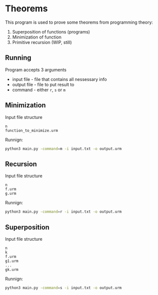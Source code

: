 # Theorems

This program is used to prove some theorems from programming theory:
1. Superposition of functions (programs)
1. Minimization of function
1. Primitive recursion (WIP, still)

## Running
Program accepts 3 arguments
* input file - file that contains all nessessary info
* output file - file to put result to 
* command - either `r`, `s` or `m`

##  Minimization
Input file structure
```
n
function_to_minimize.urm
```

Runnign:
```bash
python3 main.py -command=m -i input.txt -o output.urm
```

##  Recursion
Input file structure
```
n
f.urm
g.urm
```

Runnign:
```bash
python3 main.py -command=r -i input.txt -o output.urm
```


##  Superposition
Input file structure
```
n
k
f.urm
g1.urm
...
gk.urm
```

Runnign:
```bash
python3 main.py -command=s -i input.txt -o output.urm
```

